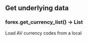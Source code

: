 ## Get underlying data 
### forex.get_currency_list() -> List

Load AV currency codes from a local 
